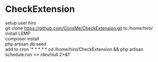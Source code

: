 # CheckExtension
setup user hiro  
git clone https://github.com/ConsMe/CheckExtension.git to /home/hiro/  
install LEMP  
composer install  
php artisan db:seed  
add to cron '* * * * * cd /home/hiro/CheckExtension && php artisan schedule:run >> /dev/null 2>&1'  


